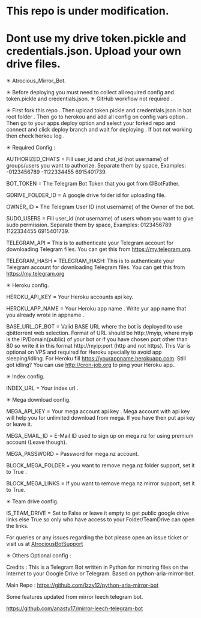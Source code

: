 # This repo is under modification. 

# Dont use my drive token.pickle and credentials.json. Upload your own drive files. 

✳ Atrocious_Mirror_Bot.

✳ Before deploying you must need to collect all required config and token.pickle and credentials.json. 
✳ GitHub workflow not required .

✳ First fork this repo . Then upload token.pickle and credentials.json in bot root folder . Then go to herokou and add all config on config vars option . Then go to your apps deploy option and select your forked repo and connect and click deploy branch and wait for deploying . 
If bot not working then check herkou log .


✳ Required Config :

AUTHORIZED_CHATS = Fill user_id and chat_id (not username) of groups/users you want to authorize. Separate them by space, Examples: -0123456789 -1122334455 6915401739.

BOT_TOKEN = The Telegram Bot Token that you got from @BotFather.

GDRIVE_FOLDER_ID = A google drive folder id for uploading file.

OWNER_ID = The Telegram User ID (not username) of the Owner of the bot.

SUDO_USERS = Fill user_id (not username) of users whom you want to give sudo permission. Separate them by space, Examples: 0123456789 1122334455 6915401739.

TELEGRAM_API = This is to authenticate your Telegram account for downloading Telegram files. You can get this from https://my.telegram.org.

TELEGRAM_HASH = TELEGRAM_HASH: This is to authenticate your Telegram account for downloading Telegram files. You can get this from https://my.telegram.org


✳ Heroku config. 

HEROKU_API_KEY = Your Heroku accounts api key.

HEROKU_APP_NAME = Your Heroku app name . Write yur app name that you already wrote in appname .

BASE_URL_OF_BOT = Valid BASE URL where the bot is deployed to use qbittorrent web selection. Format of URL should be http://myip, where myip is the IP/Domain(public) of your bot or if you have chosen port other than 80 so write it in this format http://myip:port (http and not https). This Var is optional on VPS and required for Heroku specially to avoid app sleeping/idling. For Heroku fill https://yourappname.herokuapp.com. Still got idling? You can use http://cron-job.org to ping your Heroku app..


✳ Index config. 

INDEX_URL = Your index url .


✳ Mega download config.

MEGA_API_KEY = Your mega account api key . Mega account with api key will help you for unlimited download from mega. If you have then put api key or leave it.

MEGA_EMAIL_ID = E-Mail ID used to sign up on mega.nz for using premium account (Leave though).

MEGA_PASSWORD = Password for mega.nz account. 

BLOCK_MEGA_FOLDER = you want to remove mega.nz folder support, set it to True .

BLOCK_MEGA_LINKS = If you want to remove mega.nz mirror support, set it to True.

✳ Team drive config. 

IS_TEAM_DRIVE = Set to False or leave it empty to get public google drive links else True so only who have access to your Folder/TeamDrive can open the links. 

For queries or any issues regarding the bot please open an issue ticket or visit us at [AtrociousBotSupport](https://t.me/AtrociousBotSupport)

✳ Others Optional config : 

Credits : This is a Telegram Bot written in Python for mirroring files on the Internet to your Google Drive or Telegram. Based on python-aria-mirror-bot.

Main Repo : https://github.com/lzzy12/python-aria-mirror-bot

Some features updated from  mirror leech telegram bot.

https://github.com/anasty17/mirror-leech-telegram-bot
